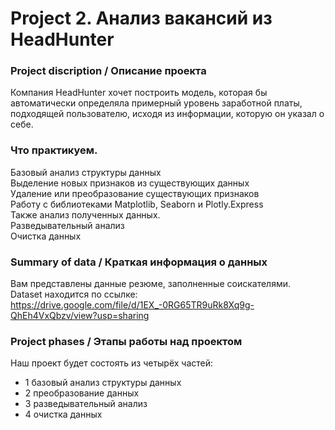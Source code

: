 # **Project 2. Анализ вакансий из HeadHunter**


### **Project discription / Описание проекта**
Компания HeadHunter хочет построить модель, которая бы автоматически определяла примерный уровень заработной платы, подходящей пользователю, исходя из информации, которую он указал о себе. 

### **Что практикуем.**
Базовый анализ структуры данных  
Выделение новых признаков из существующих данных  
Удаление или преобразование существующих признаков  
Работу с библиотеками Matplotlib, Seaborn и Plotly.Express  
Также анализ полученных данных.  
Разведывательный анализ  
Очистка данных

### **Summary of data / Краткая информация о данных**
Вам представлены данные резюме, заполненные соискателями.  
Dataset находится по ссылке:  
https://drive.google.com/file/d/1EX_-0RG65TR9uRk8Xq9g-QhEh4VxQbzv/view?usp=sharing

### **Project phases / Этапы работы над проектом**
Наш проект будет состоять из четырёх частей:  
- 1 базовый анализ структуры данных  
- 2 преобразование данных  
- 3 разведывательный анализ  
- 4 очистка данных


